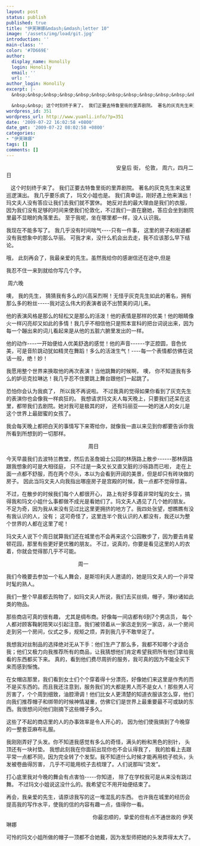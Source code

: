 ```yaml
---
layout: post
status: publish
published: true
title: "伊芙琳娜&mdash;&mdash;letter 10"
image: '/assets/img/load/git.jpg'
introduction: ''
main-class: ''
color: '#7D669E'
author:
  display_name: Honolily
  login: Honolily
  email: ''
  url: ''
author_login: Honolily
excerpt: |-
  &nbsp;&nbsp;&nbsp;&nbsp;&nbsp;&nbsp;&nbsp;&nbsp;&nbsp;&nbsp;&nbsp;&nbsp;&nbsp;&nbsp;&nbsp;&nbsp;&nbsp;&nbsp;&nbsp;&nbsp;&nbsp;&nbsp;&nbsp;&nbsp;&nbsp;&nbsp;&nbsp;&nbsp;&nbsp;&nbsp;&nbsp;&nbsp;&nbsp;&nbsp;&nbsp;&nbsp;&nbsp;&nbsp;&nbsp;&nbsp;&nbsp;&nbsp;&nbsp;&nbsp;&nbsp;&nbsp;&nbsp;&nbsp;&nbsp;&nbsp;&nbsp;&nbsp;&nbsp;&nbsp;&nbsp;&nbsp;&nbsp;&nbsp;&nbsp;&nbsp;&nbsp;&nbsp;&nbsp;&nbsp;&nbsp;&nbsp;&nbsp;&nbsp;&nbsp;&nbsp;&nbsp;&nbsp;&nbsp;&nbsp; 安皇后 街， 伦敦， 周六，四月二日

  &nbsp;&nbsp; 这个时刻终于来了。 我们正要去特鲁里街的里弄剧院。 著名的灰克先生来这里巡逻演出。 我几乎要乐疯了， 玛文小姐也是。 我们真幸运，刚好遇上他来演出！玛文夫人没有答应让我们去我们就不罢休。 她反对去的最大理由是我们的衣服，因为我们没有足够的时间来使我们伦敦化，不过我们一直在磨她，答应会坐到剧院里最不显眼的角落里去。 至于我呢，坐在哪里都一样，没人认识我。
wordpress_id: 351
wordpress_url: http://www.yuanli.info/?p=351
date: '2009-07-22 16:02:58 +0800'
date_gmt: '2009-07-22 08:02:58 +0800'
categories:
- "伊芙琳娜"
tags: []
comments: []
---
```

<p>&nbsp;&nbsp;&nbsp;&nbsp;&nbsp;&nbsp;&nbsp;&nbsp;&nbsp;&nbsp;&nbsp;&nbsp;&nbsp;&nbsp;&nbsp;&nbsp;&nbsp;&nbsp;&nbsp;&nbsp;&nbsp;&nbsp;&nbsp;&nbsp;&nbsp;&nbsp;&nbsp;&nbsp;&nbsp;&nbsp;&nbsp;&nbsp;&nbsp;&nbsp;&nbsp;&nbsp;&nbsp;&nbsp;&nbsp;&nbsp;&nbsp;&nbsp;&nbsp;&nbsp;&nbsp;&nbsp;&nbsp;&nbsp;&nbsp;&nbsp;&nbsp;&nbsp;&nbsp;&nbsp;&nbsp;&nbsp;&nbsp;&nbsp;&nbsp;&nbsp;&nbsp;&nbsp;&nbsp;&nbsp;&nbsp;&nbsp;&nbsp;&nbsp;&nbsp;&nbsp;&nbsp;&nbsp;&nbsp;&nbsp; 安皇后 街， 伦敦， 周六，四月二日</p>
<p>&nbsp;&nbsp; 这个时刻终于来了。 我们正要去特鲁里街的里弄剧院。 著名的灰克先生来这里巡逻演出。 我几乎要乐疯了， 玛文小姐也是。 我们真幸运，刚好遇上他来演出！玛文夫人没有答应让我们去我们就不罢休。 她反对去的最大理由是我们的衣服，因为我们没有足够的时间来使我们伦敦化，不过我们一直在磨她，答应会坐到剧院里最不显眼的角落里去。 至于我呢，坐在哪里都一样，没人认识我。<a id="more"></a><a id="more-351"></a></p>
<p>我现在不能多写了。 我几乎没有时间喘气----只有一件事， 这里的房子和街道都没有我想象中的那么华丽。 可我才来，没什么机会出去走，我不应该那么早下结论。</p>
<p>哦， 此刻再会了，我最亲爱的先生。虽然我给你的感谢信还在途中,但是</p>
<p>我忍不住一来到就给你写几个字。&nbsp;&nbsp;&nbsp;&nbsp;&nbsp;&nbsp;&nbsp;&nbsp;&nbsp;&nbsp;&nbsp;&nbsp;&nbsp;&nbsp;&nbsp;&nbsp;&nbsp;&nbsp;&nbsp;&nbsp;&nbsp;&nbsp;&nbsp;&nbsp;&nbsp;&nbsp;&nbsp;&nbsp;&nbsp;&nbsp;&nbsp;</p>
<p>&nbsp;周六晚</p>
<p>噢， 我的先生， 猜猜我有多么的兴高采烈啊！无怪乎灰克先生如此的著名，拥有那么多的粉丝-----我对这么伟大的表演者说不出赞美的词儿来。</p>
<p>他的表演风格是那么的轻松又是那么的活泼！他的表情是那样的优美！他的眼睛像火一样闪亮却又如此的多情！我几乎不相信他只是照本宣科的把台词说出来，因为每一个蹦出来的词儿看起来是从他的五脏六腑里发出的一样。</p>
<p>他的动作----一开始便给人优美舒逸的感觉！他的声音------字正腔圆，音色优美，可是音阶跳动犹如精灵在舞蹈！多么的活泼生气！----每一个表情都仿佛在说话一般，绝！妙！</p>
<p>我愿用整个世界来换取他的再次表演！当他跳舞的时候啊， 噢， 你不知道我有多么的妒忌克拉琳达！我几乎忍不住要跳上舞台跟他们一起跳了。</p>
<p>恐怕你会认为我疯了， 所以我不再说啦。 不过我真的觉得如果你看到了灰克先生的表演你也会像我一样疯狂的。 我想请求玛文夫人每天晚上，只要我们还呆在这里，都带我们去剧院。她对我可是极其的好， 还有玛丽亚&mdash;&mdash;她的迷人的女儿是这个世界上最甜蜜的女孩了。</p>
<p>我会每天晚上都把白天的事情写下来寄给你，就像我一直以来见到你都要告诉你我所看到所想到的一切那样。</p>
<p>&nbsp;&nbsp;&nbsp;&nbsp;&nbsp;&nbsp;&nbsp;&nbsp;&nbsp;&nbsp;&nbsp;&nbsp;&nbsp;&nbsp;&nbsp;&nbsp;&nbsp;&nbsp;&nbsp;&nbsp;&nbsp;&nbsp;&nbsp;&nbsp;&nbsp;&nbsp;&nbsp;&nbsp;&nbsp;&nbsp;&nbsp;&nbsp;&nbsp;&nbsp;&nbsp;&nbsp;&nbsp;&nbsp;&nbsp;&nbsp;&nbsp;&nbsp;&nbsp;&nbsp;&nbsp;&nbsp;&nbsp;&nbsp;&nbsp;&nbsp;&nbsp;&nbsp;&nbsp;&nbsp;&nbsp; 周日</p>
<p>今天早晨我们去波特兰教堂，然后去圣詹姆士公园的林荫路上散步------那林荫路跟我想象的可是大相径庭， 只不过是一条又长又直又脏的沙砾路而已啦， 走在上面一点都不舒服，而在两个尽头，本以为会看到开阔的美景，但是却只有砖块做的房子。 因此当玛文夫人向我指出哪座房子是宫殿的时候，我一点都不觉得惊喜。</p>
<p>不过，在散步的时候我们每个人都很开心， 路上有好多穿着非常时髦的女士，搞得我和玛文小姐什么事都做不成光是看她们了。玛文夫人遇见了几个她的朋友。 不足为奇，因为我从来没有见过比这里更拥挤的地方了。我四处张望，想瞧瞧有没有我认识的人，没有； 这可奇怪了，这里连半个我认识的人都没有，我还以为整个世界的人都在这里了呢！</p>
<p>玛文夫人说下个周日就算我们还在城里也不会再来这个公园散步了，因为要去肯星顿花园，那里有些更好更优雅的朋友。 不过，说真的，你要是看见这里的人的衣着，你就会觉得那几乎不可能。</p>
<p>&nbsp;&nbsp;&nbsp;&nbsp;&nbsp;&nbsp;&nbsp;&nbsp;&nbsp;&nbsp;&nbsp;&nbsp;&nbsp;&nbsp;&nbsp;&nbsp;&nbsp;&nbsp;&nbsp;&nbsp;&nbsp;&nbsp;&nbsp;&nbsp;&nbsp;&nbsp;&nbsp;&nbsp;&nbsp;&nbsp;&nbsp;&nbsp;&nbsp;&nbsp;&nbsp;&nbsp;&nbsp;&nbsp;&nbsp;&nbsp;&nbsp;&nbsp;&nbsp;&nbsp;&nbsp;&nbsp;&nbsp;&nbsp; 周一</p>
<p>我们今晚要去参加一个私人舞会，是斯坦利夫人邀请的，她是玛文夫人的一个非常时髦的熟人。</p>
<p>我们一整个早晨都去购物了，如玛文夫人所说，我们去买丝绸，帽子，薄纱诸如此类的物品。</p>
<p>那些商店可真的很有趣， 尤其是绸布商。好像每一间店都有6到7个男店员， 每个人都对顾客鞠躬陪笑以引起注意。我们被领着从一家店走到另一家店，从一个房间走到另一个房间，仪式之多，规矩之烦，弄到我几乎不敢举足了。</p>
<p>我想我对丝制品的选择绝对无从下手：他们生产了那么多，我都不知哪个才适合我；他们又极力向我推荐所有的商品，让我猜想他们肯定希望我把所有他们拿给我看的东西都买下来。 真的，看到他们费尽周折的服务，我可真的因为不能全买下来而感到惭愧。</p>
<p>在女帽店那里，我们看到女士们个个穿着得十分漂亮，好像她们来这里是作秀的而不是买东西的。而且我还注意到，服务我们的大都是男人而不是女人！那些男人可厉害了，个个周到细致，油腔滑调！他们比女人更清楚的知道衣服该怎么穿，他们向我们推荐帽子和绑带的时候神情凝重，仿佛它们是世界上最重要最不可或缺的东西。我很想问问他们刚摘下这些帽子多久。</p>
<p>这些了不起的商店里的人的办事效率是令人开心的， 因为他们使我搞到了今晚穿的一整套亚麻布礼服。</p>
<p>我刚刚弄好了头发。你不知道我感觉有多么的奇怪，满头的粉和黑色的别针， 头顶还有一块衬垫。 我想此刻我在你面前出现你也不会认得我了， 我的脸看上去跟平常一点都不同，因为完全转了个发型。我不知道什么时候才能再用梳子梳头，头发被卷曲得厉害， 几乎不可能用梳子去梳理了。人们说那叫&ldquo;烫发&rdquo;。</p>
<p>打心底里我对今晚的舞会有点害怕-----你知道， 除了在学校我可是从来没有跳过舞。 不过玛文小姐说这没什么的。我希望它不用开始便结束了。</p>
<p>再会，我亲爱的先生，请原谅我写的这一堆混乱的东西。 也许我在城里的经历会提高我的写作水平，使我的信的内容有趣一点，值得你一看。</p>
<p>&nbsp;&nbsp;&nbsp;&nbsp;&nbsp;&nbsp;&nbsp;&nbsp;&nbsp;&nbsp;&nbsp;&nbsp;&nbsp;&nbsp;&nbsp;&nbsp;&nbsp;&nbsp;&nbsp;&nbsp;&nbsp;&nbsp;&nbsp;&nbsp;&nbsp;&nbsp;&nbsp;&nbsp;&nbsp;&nbsp;&nbsp;&nbsp;&nbsp;&nbsp;&nbsp;&nbsp;&nbsp;&nbsp;&nbsp;&nbsp;&nbsp;&nbsp;&nbsp;&nbsp;&nbsp;&nbsp;&nbsp;&nbsp;&nbsp;&nbsp;&nbsp;&nbsp;&nbsp;&nbsp;&nbsp;&nbsp;&nbsp;&nbsp; 你最忠顺的，挚爱的但有点不通世故的 伊芙琳娜</p>
<p>可怜的玛文小姐所做的帽子一顶都不合她戴，因为发型师把她的头发弄得太大了。</p>

